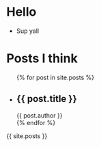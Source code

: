 ---
---

# Hello #

- Sup yall

# Posts I think #

<ul id="posts">
  {% for post in site.posts %}
    <li>
      <h2>{{ post.title }}</h2>
      {{ post.author }}
    </li>
  {% endfor %}
</ul>

{{ site.posts }}
